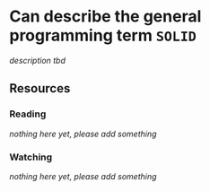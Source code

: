 # Can describe the general programming term `SOLID`

_description tbd_

## Resources

### Reading

_nothing here yet, please add something_

### Watching

_nothing here yet, please add something_
